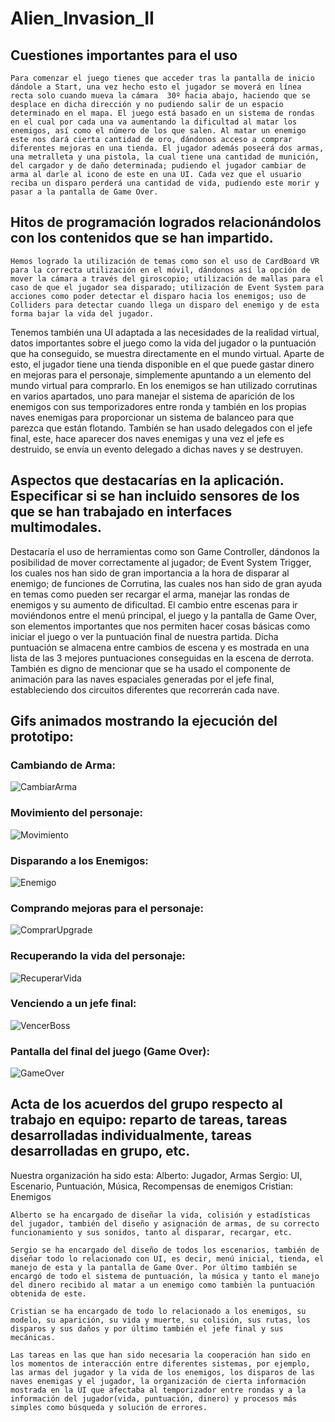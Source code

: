 # Alien_Invasion_II

## Cuestiones importantes para el uso

	Para comenzar el juego tienes que acceder tras la pantalla de inicio dándole a Start, una vez hecho esto el jugador se moverá en línea recta solo cuando mueva la cámara  30º hacia abajo, haciendo que se desplace en dicha dirección y no pudiendo salir de un espacio determinado en el mapa. El juego está basado en un sistema de rondas en el cual por cada una va aumentando la dificultad al matar los enemigos, así como el número de los que salen. Al matar un enemigo este nos dará cierta cantidad de oro, dándonos acceso a comprar diferentes mejoras en una tienda. El jugador además poseerá dos armas, una metralleta y una pistola, la cual tiene una cantidad de munición, del cargador y de daño determinada; pudiendo el jugador cambiar de arma al darle al icono de este en una UI. Cada vez que el usuario reciba un disparo perderá una cantidad de vida, pudiendo este morir y pasar a la pantalla de Game Over.
  
## Hitos de programación logrados relacionándolos con los contenidos que se han impartido.

	Hemos logrado la utilización de temas como son el uso de CardBoard VR para la correcta utilización en el móvil, dándonos así la opción de mover la cámara a través del giroscopio; utilización de mallas para el caso de que el jugador sea disparado; utilización de Event System para acciones como poder detectar el disparo hacia los enemigos; uso de Colliders para detectar cuando llega un disparo del enemigo y de esta forma bajar la vida del jugador.
  Tenemos también una UI adaptada a las necesidades de la realidad virtual, datos importantes sobre el juego como la vida del jugador o la puntuación que ha conseguido, se muestra directamente en el mundo virtual. Aparte de esto, el jugador tiene una tienda disponible en el que puede gastar dinero en mejoras para el personaje, simplemente apuntando a un elemento del mundo virtual para comprarlo.
	En los enemigos se han utilizado corrutinas en varios apartados, uno para manejar el sistema de aparición de los enemigos con sus temporizadores entre ronda y también en los propias naves enemigas para proporcionar un sistema de balanceo para que parezca que están flotando. También se han usado delegados con el jefe final, este, hace aparecer dos naves enemigas y una vez el jefe es destruido, se envía un evento delegado a dichas naves y se destruyen.

## Aspectos que destacarías en la aplicación. Especificar si se han incluido sensores de los que se han trabajado en interfaces multimodales.

  Destacaría el uso de herramientas como son Game Controller, dándonos la posibilidad de mover correctamente al jugador; de Event System Trigger, los cuales nos han sido de gran importancia a la hora de disparar al enemigo; de funciones de Corrutina, las cuales nos han sido de gran ayuda en temas como pueden ser recargar el arma, manejar las rondas de enemigos y su aumento de dificultad.
	El cambio entre escenas para ir moviéndonos entre el menú principal, el juego y la pantalla de Game Over, son elementos importantes que nos permiten hacer cosas básicas como iniciar el juego o ver la puntuación final de nuestra partida. Dicha puntuación se almacena entre cambios de escena y es mostrada en una lista de las 3 mejores puntuaciones conseguidas en la escena de derrota.
	También es digno de mencionar que se ha usado el componente de animación para las naves espaciales generadas por el jefe final, estableciendo dos circuitos diferentes que recorrerán cada nave.

## Gifs animados mostrando la ejecución del prototipo:

### Cambiando de Arma:

![CambiarArma](./gif/CambiarArma.gif)

### Movimiento del personaje:

![Movimiento](./gif/Movimiento.gif)

### Disparando a los Enemigos:

![Enemigo](./gif/Enemigo.gif)

### Comprando mejoras para el personaje:

![ComprarUpgrade](./gif/ComprarUpgrade.gif)

### Recuperando la vida del personaje:

![RecuperarVida](./gif/RecuperarVida.gif)

### Venciendo a un jefe final:

![VencerBoss](./gif/VencerBoss.gif)

### Pantalla del final del juego (Game Over):

![GameOver](./gif/GameOver.gif)

## Acta de los acuerdos del grupo respecto al trabajo en equipo: reparto de tareas, tareas desarrolladas individualmente, tareas desarrolladas en grupo, etc.

Nuestra organización ha sido esta:
Alberto: Jugador, Armas
Sergio: UI, Escenario, Puntuación, Música, Recompensas de enemigos
Cristian: Enemigos
	
	Alberto se ha encargado de diseñar la vida, colisión y estadísticas del jugador, también del diseño y asignación de armas, de su correcto funcionamiento y sus sonidos, tanto al disparar, recargar, etc.

	Sergio se ha encargado del diseño de todos los escenarios, también de diseñar todo lo relacionado con UI, es decir, menú inicial, tienda, el manejo de esta y la pantalla de Game Over. Por último también se encargó de todo el sistema de puntuación, la música y tanto el manejo del dinero recibido al matar a un enemigo como también la puntuación obtenida de este.

	Cristian se ha encargado de todo lo relacionado a los enemigos, su modelo, su aparición, su vida y muerte, su colisión, sus rutas, los disparos y sus daños y por último también el jefe final y sus mecánicas.

	Las tareas en las que han sido necesaria la cooperación han sido en los momentos de interacción entre diferentes sistemas, por ejemplo, las armas del jugador y la vida de los enemigos, los disparos de las naves enemigas y el jugador, la organización de cierta información mostrada en la UI que afectaba al temporizador entre rondas y a la información del jugador(vida, puntuación, dinero) y procesos más simples como búsqueda y solución de errores.
